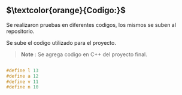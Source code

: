 ## $\textcolor{orange}{Codigo:}$

Se realizaron pruebas en diferentes codigos, los mismos se suben al repositorio.

Se sube el codigo utilizado para el proyecto. 


> __Note__ : Se agrega codigo en C++ del proyecto final.

```c++

#define l 13
#define a 12
#define v 11
#define n 10







```
